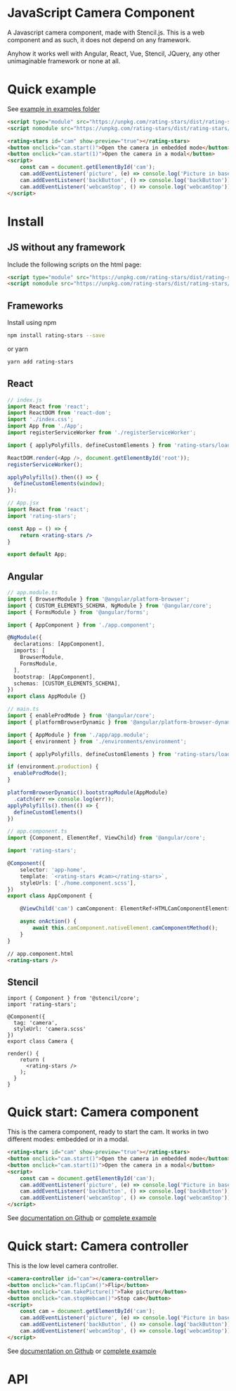 # JavaScript Camera Component

A Javascript camera component, made with Stencil.js. This is a web component and as such, it does not depend on any framework.

Anyhow it works well with Angular, React, Vue, Stencil, JQuery, any other unimaginable framework or none at all.

# Quick example

See [example in examples folder](https://github.com/appfeel/rating-stars/blob/master/examples/rating-stars.html)

```html
<script type="module" src="https://unpkg.com/rating-stars/dist/rating-stars/rating-stars.esm.js"></script>
<script nomodule src="https://unpkg.com/rating-stars/dist/rating-stars/rating-stars.js"></script>

<rating-stars id="cam" show-preview="true"></rating-stars>
<button onclick="cam.start()">Open the camera in embedded mode</button>
<button onclick="cam.start(1)">Open the camera in a modal</button>
<script>
    const cam = document.getElementById('cam');
    cam.addEventListener('picture', (e) => console.log('Picture in base 64:', e.detail));
    cam.addEventListener('backButton', () => console.log('backButton'));
    cam.addEventListener('webcamStop', () => console.log('webcamStop'));
</script>
```

# Install
## JS without any framework

Include the following scripts on the html page:

```html
<script type="module" src="https://unpkg.com/rating-stars/dist/rating-stars/rating-stars.esm.js"></script>
<script nomodule src="https://unpkg.com/rating-stars/dist/rating-stars/rating-stars.js"></script>
```

## Frameworks

Install using npm
```sh
npm install rating-stars --save
```

or yarn
```sh
yarn add rating-stars
```

## React

```js
// index.js
import React from 'react';
import ReactDOM from 'react-dom';
import './index.css';
import App from './App';
import registerServiceWorker from './registerServiceWorker';

import { applyPolyfills, defineCustomElements } from 'rating-stars/loader';

ReactDOM.render(<App />, document.getElementById('root'));
registerServiceWorker();

applyPolyfills().then(() => {
  defineCustomElements(window);
});
```

```jsx
// App.jsx
import React from 'react';
import 'rating-stars';

const App = () => {
    return <rating-stars />
}

export default App;
```


## Angular

```ts
// app.module.ts
import { BrowserModule } from '@angular/platform-browser';
import { CUSTOM_ELEMENTS_SCHEMA, NgModule } from '@angular/core';
import { FormsModule } from '@angular/forms';

import { AppComponent } from './app.component';

@NgModule({
  declarations: [AppComponent],
  imports: [
    BrowserModule,
    FormsModule,
  ],
  bootstrap: [AppComponent],
  schemas: [CUSTOM_ELEMENTS_SCHEMA],
})
export class AppModule {}
```

```ts
// main.ts
import { enableProdMode } from '@angular/core';
import { platformBrowserDynamic } from '@angular/platform-browser-dynamic';

import { AppModule } from './app/app.module';
import { environment } from './environments/environment';

import { applyPolyfills, defineCustomElements } from 'rating-stars/loader';

if (environment.production) {
  enableProdMode();
}

platformBrowserDynamic().bootstrapModule(AppModule)
  .catch(err => console.log(err));
applyPolyfills().then(() => {
  defineCustomElements()
})
```

```ts
// app.component.ts
import {Component, ElementRef, ViewChild} from '@angular/core';

import 'rating-stars';

@Component({
    selector: 'app-home',
    template: `<rating-stars #cam></rating-stars>`,
    styleUrls: ['./home.component.scss'],
})
export class AppComponent {

    @ViewChild('cam') camComponent: ElementRef<HTMLCamComponentElement>;

    async onAction() {
        await this.camComponent.nativeElement.camComponentMethod();
    }
}
```

```html
// app.component.html
<rating-stars />
```

## Stencil

```tsx
import { Component } from '@stencil/core';
import 'rating-stars';

@Component({
  tag: 'camera',
  styleUrl: 'camera.scss'
})
export class Camera {

render() {
    return (
      <rating-stars />
    );
  }
}
```


# Quick start: Camera component

This is the camera component, ready to start the cam. It works in two different modes: embedded or in a modal.

```html
<rating-stars id="cam" show-preview="true"></rating-stars>
<button onclick="cam.start()">Open the camera in embedded mode</button>
<button onclick="cam.start(1)">Open the camera in a modal</button>
<script>
    const cam = document.getElementById('cam');
    cam.addEventListener('picture', (e) => console.log('Picture in base 64:', e.detail));
    cam.addEventListener('backButton', () => console.log('backButton'));
    cam.addEventListener('webcamStop', () => console.log('webcamStop'));
</script>
```

See [documentation on Github](https://github.com/appfeel/rating-stars/blob/master/src/components/rating-stars/readme.md) or [complete example](https://github.com/appfeel/rating-stars/blob/master/examples/rating-stars.html)

# Quick start: Camera controller

This is the low level camera controller.

```html
<camera-controller id="cam"></camera-controller>
<button onclick="cam.flipCam()">Flip</button>
<button onclick="cam.takePicture()">Take picture</button>
<button onclick="cam.stopWebcam()">Stop cam</button>
<script>
    const cam = document.getElementById('cam');
    cam.addEventListener('picture', (e) => console.log('Picture in base 64:', e.detail.snapshot));
    cam.addEventListener('backButton', () => console.log('backButton'));
    cam.addEventListener('webcamStop', () => console.log('webcamStop'));
</script>
```

See [documentation on Github](https://github.com/appfeel/rating-stars/blob/master/src/components/camera-controller/readme.md) or [complete example](https://github.com/appfeel/rating-stars/blob/master/examples/camera-controller.html)

# API

